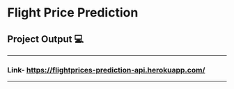 # Flight Price Prediction

## Project Output :computer:
----------------------
### Link- https://flightprices-prediction-api.herokuapp.com/
-----------------------
